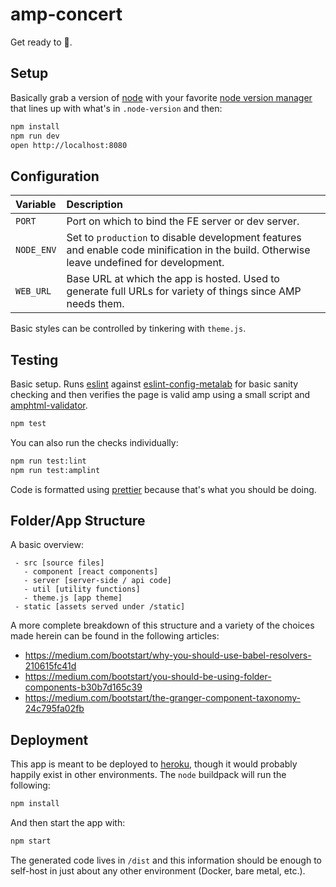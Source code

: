 # amp-concert

Get ready to 🎸.

## Setup

Basically grab a version of [node] with your favorite [node version manager] that lines up with what's in `.node-version` and then:

```sh
npm install
npm run dev
open http://localhost:8080
```

## Configuration

| Variable | Description |
| :--- | :--- |
| `PORT` | Port on which to bind the FE server or dev server. |
| `NODE_ENV` | Set to `production` to disable development features and enable code minification in the build. Otherwise leave undefined for development. |
| `WEB_URL` | Base URL at which the app is hosted. Used to generate full URLs for variety of things since AMP needs them. |

Basic styles can be controlled by tinkering with `theme.js`.

## Testing

Basic setup. Runs [eslint] against [eslint-config-metalab] for basic sanity checking and then verifies the page is valid amp using a small script and [amphtml-validator].

```sh
npm test
```

You can also run the checks individually:

```sh
npm run test:lint
npm run test:amplint
```

Code is formatted using [prettier] because that's what you should be doing.

## Folder/App Structure

A basic overview:

```
 - src [source files]
   - component [react components]
   - server [server-side / api code]
   - util [utility functions]
   - theme.js [app theme]
 - static [assets served under /static]
```

A more complete breakdown of this structure and a variety of the choices made herein can be found in the following articles:

 * https://medium.com/bootstart/why-you-should-use-babel-resolvers-210615fc41d
 * https://medium.com/bootstart/you-should-be-using-folder-components-b30b7d165c39
 * https://medium.com/bootstart/the-granger-component-taxonomy-24c795fa02fb

## Deployment

This app is meant to be deployed to [heroku], though it would probably happily exist in other environments. The `node` buildpack will run the following:

```sh
npm install
```

And then start the app with:

```sh
npm start
```

The generated code lives in `/dist` and this information should be enough to self-host in just about any other environment (Docker, bare metal, etc.).

[eslint]: https://eslint.org
[eslint-config-metalab]: https://github.com/metalabdesign/eslint-config-metalab
[amphtml-validator]: https://www.npmjs.com/package/amphtml-validator
[prettier]: https://prettier.io/
[heroku]: https://www.heroku.com/
[node version manager]: https://github.com/ekalinin/nodeenv
[node]: https://nodejs.org
